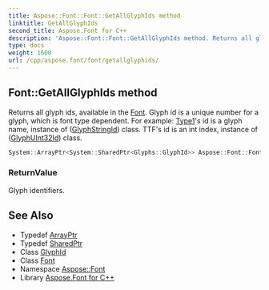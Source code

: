 ```yaml
---
title: Aspose::Font::Font::GetAllGlyphIds method
linktitle: GetAllGlyphIds
second_title: Aspose.Font for C++
description: 'Aspose::Font::Font::GetAllGlyphIds method. Returns all glyph ids, available in the Font. Glyph id is a unique number for a glyph, which is font type dependent. For example: Type1''s id is a glyph name, instance of (GlyphStringId) class. TTF''s id is an int index, instance of (GlyphUInt32Id) class in C++.'
type: docs
weight: 1600
url: /cpp/aspose.font/font/getallglyphids/
---
```

## Font::GetAllGlyphIds method


Returns all glyph ids, available in the [Font](../). Glyph id is a unique number for a glyph, which is font type dependent. For example: [Type1](../../../aspose.font.type1/)'s id is a glyph name, instance of ([GlyphStringId](../)) class. TTF's id is an int index, instance of ([GlyphUInt32Id](../)) class.

```cpp
System::ArrayPtr<System::SharedPtr<Glyphs::GlyphId>> Aspose::Font::Font::GetAllGlyphIds() override=0
```


### ReturnValue

Glyph identifiers.

## See Also

* Typedef [ArrayPtr](../../../system/arrayptr/)
* Typedef [SharedPtr](../../../system/sharedptr/)
* Class [GlyphId](../../../aspose.font.glyphs/glyphid/)
* Class [Font](../)
* Namespace [Aspose::Font](../../)
* Library [Aspose.Font for C++](../../../)
